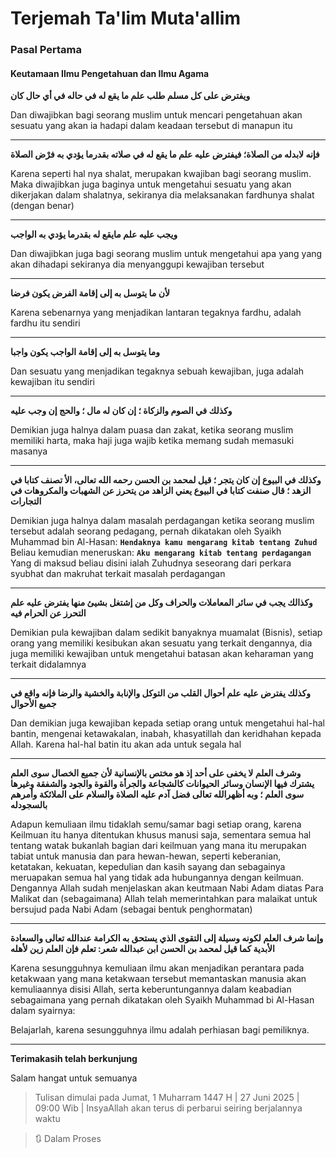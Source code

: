 # Terjemah Ta'lim Muta'allim

### Pasal Pertama

#### Keutamaan Ilmu Pengetahuan dan Ilmu Agama

**ويفترض على كل مسلم طلب علم ما يقع له في حاله في أي حال كان**

Dan diwajibkan bagi seorang muslim untuk mencari pengetahuan akan sesuatu yang akan ia hadapi dalam keadaan tersebut di manapun itu

---

**فإنه لابدله من الصلاة؛ فيفترض عليه علم ما يقع له في صلاته بقدرما يؤدي به فرْض الصلاة**

Karena seperti hal nya shalat, merupakan kwajiban bagi seorang muslim. Maka diwajibkan juga baginya untuk mengetahui sesuatu yang akan dikerjakan dalam shalatnya, sekiranya dia melaksanakan fardhunya shalat (dengan benar)

---

**ويجب عليه علم مايقع له بقدرما يؤدي به الواجب**

Dan diwajibkan juga bagi seorang muslim untuk mengetahui apa yang yang akan dihadapi sekiranya dia menyanggupi kewajiban tersebut

---

**لأن ما يتوسل به إلى إقامة الفرض يكون فرضا**

Karena sebenarnya yang menjadikan lantaran tegaknya fardhu, adalah fardhu itu sendiri

---

**وما يتوسل به إلى إقامة الواجب يكون واجبا**

Dan sesuatu yang menjadikan tegaknya sebuah kewajiban, juga adalah kewajiban itu sendiri

---

**وكذلك في الصوم والزكاة ؛ إن كان له مال ؛ والحج إن وجب عليه**

Demikian juga halnya dalam puasa dan zakat, ketika seorang muslim memiliki harta, maka haji juga wajib ketika memang sudah memasuki masanya

---

**وكذلك في البيوع إن كان يتجر ؛ قيل لمحمد بن الحسن رحمه الله تعالى، الأ تصنف كتابا في الزهد ؛ قال صنفت كتابا في البيوع يعني الزاهد من يتحرز عن الشهبات والمكروهات في التجارات**

Demikian juga halnya dalam masalah perdagangan ketika seorang muslim tersebut adalah seorang pedagang, pernah dikatakan oleh Syaikh Muhammad bin Al-Hasan:
**`Hendaknya kamu mengarang kitab tentang Zuhud`**
Beliau kemudian meneruskan:
**`Aku mengarang kitab tentang perdagangan`**
Yang di maksud beliau disini ialah Zuhudnya seseorang dari perkara syubhat dan makruhat terkait masalah perdagangan

---

**وكذالك يجب في سائر المعاملات والحراف وكل من إشتغل بشيئ منها يفترض عليه علم التحرز عن الحرام فيه**

Demikian pula kewajiban dalam sedikit banyaknya muamalat (Bisnis), setiap orang yang memiliki kesibukan akan sesuatu yang terkait dengannya, dia juga memiliki kewajiban untuk mengetahui batasan akan keharaman yang terkait didalamnya

---

**وكذلك يفترض عليه علم أحوال القلب من التوكل والإنابة والخشية والرضا فإنه واقع في جميع الأحوال**

Dan demikian juga kewajiban kepada setiap orang untuk mengetahui hal-hal bantin, mengenai ketawakalan, inabah, khasyatillah dan keridhahan kepada Allah. Karena hal-hal batin itu akan ada untuk segala hal

---

**وشرف العلم لا يخفى على أحد إذ هو مختص بالإنسانية لأن جميع الخصال سوى العلم يشترك فيها الإنسان وسائر الحيوانات كالشجاعة والجرأة والقوة والجود والشفقة وغيرها سوى العلم ؛ وبه أظهرالله تعالى فضل آدم عليه الصلاة والسلام على الملائكة وأمرهم بالسجودله**

Adapun kemuliaan ilmu tidaklah semu/samar bagi setiap orang, karena Keilmuan itu hanya ditentukan khusus manusi saja, sementara semua hal tentang watak bukanlah bagian dari keilmuan yang mana itu merupakan tabiat untuk manusia dan para hewan-hewan, seperti keberanian, ketatakan, kekuatan, kepedulian dan kasih sayang dan sebagainya meruapakan semua hal yang tidak ada hubungannya dengan keilmuan. Dengannya Allah sudah menjelaskan akan keutmaan Nabi Adam diatas Para Malikat dan (sebagaimana) Allah telah memerintahkan para malaikat untuk bersujud pada Nabi Adam (sebagai bentuk penghormatan)

---

**وإنما شرف العلم لكونه وسيلة إلى التقوى الذي يستحق به الكرامة عندالله تعالى والسعادة الأبدية كما قيل لمحمد بن الحسن ابن عبدالله شعر: تعلم فإن العلم زين لأهله**

Karena sesungguhnya kemuliaan ilmu akan menjadikan perantara pada ketakwaan yang mana ketakwaan tersebut memantaskan manusia akan kemuliaannya disisi Allah, serta keberuntungannya dalam keabadian sebagaimana yang pernah dikatakan oleh Syaikh Muhammad bi Al-Hasan dalam syairnya:

Belajarlah, karena sesungguhnya ilmu adalah perhiasan bagi pemiliknya.

---

**Terimakasih telah berkunjung**

Salam hangat untuk semuanya

> Tulisan dimulai pada Jumat, 1 Muharram 1447 H | 27 Juni 2025 | 09:00 Wib | InsyaAllah akan terus di perbarui seiring berjalannya waktu

> 🔃 Dalam Proses
